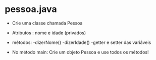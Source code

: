 # pessoa.java

- Crie uma classe chamada Pessoa
- Atributos : nome e idade (privados)
- métodos:
-dizerNome()
-dizerIdade()
-getter e setter das variáveis

- No método main:
Crie um objeto Pessoa e use todos os métodos!
